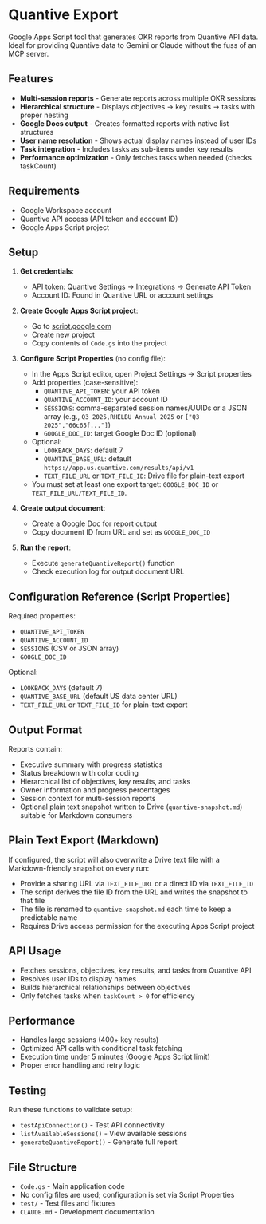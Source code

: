 # Quantive Export

Google Apps Script tool that generates OKR reports from Quantive API data. Ideal for providing Quantive data to Gemini or Claude without the fuss of an MCP server.

## Features

- **Multi-session reports** - Generate reports across multiple OKR sessions
- **Hierarchical structure** - Displays objectives → key results → tasks with proper nesting
- **Google Docs output** - Creates formatted reports with native list structures
- **User name resolution** - Shows actual display names instead of user IDs
- **Task integration** - Includes tasks as sub-items under key results
- **Performance optimization** - Only fetches tasks when needed (checks taskCount)

## Requirements

- Google Workspace account
- Quantive API access (API token and account ID)
- Google Apps Script project

## Setup

1. **Get credentials**:
   - API token: Quantive Settings → Integrations → Generate API Token
   - Account ID: Found in Quantive URL or account settings

2. **Create Google Apps Script project**:
   - Go to [script.google.com](https://script.google.com)
   - Create new project
   - Copy contents of `Code.gs` into the project

3. **Configure Script Properties** (no config file):
   - In the Apps Script editor, open Project Settings → Script properties
   - Add properties (case-sensitive):
     - `QUANTIVE_API_TOKEN`: your API token
     - `QUANTIVE_ACCOUNT_ID`: your account ID
     - `SESSIONS`: comma-separated session names/UUIDs or a JSON array (e.g., `Q3 2025,RHELBU Annual 2025` or `["Q3 2025","66c65f..."]`)
     - `GOOGLE_DOC_ID`: target Google Doc ID (optional)
   - Optional:
     - `LOOKBACK_DAYS`: default 7
     - `QUANTIVE_BASE_URL`: default `https://app.us.quantive.com/results/api/v1`
     - `TEXT_FILE_URL` or `TEXT_FILE_ID`: Drive file for plain-text export
   - You must set at least one export target: `GOOGLE_DOC_ID` or `TEXT_FILE_URL/TEXT_FILE_ID`.

4. **Create output document**:
   - Create a Google Doc for report output
   - Copy document ID from URL and set as `GOOGLE_DOC_ID`

5. **Run the report**:
   - Execute `generateQuantiveReport()` function
   - Check execution log for output document URL

## Configuration Reference (Script Properties)

Required properties:
- `QUANTIVE_API_TOKEN`
- `QUANTIVE_ACCOUNT_ID`
- `SESSIONS` (CSV or JSON array)
- `GOOGLE_DOC_ID`

Optional:
- `LOOKBACK_DAYS` (default 7)
- `QUANTIVE_BASE_URL` (default US data center URL)
- `TEXT_FILE_URL` or `TEXT_FILE_ID` for plain-text export

## Output Format

Reports contain:
- Executive summary with progress statistics
- Status breakdown with color coding
- Hierarchical list of objectives, key results, and tasks
- Owner information and progress percentages
- Session context for multi-session reports
 - Optional plain text snapshot written to Drive (`quantive-snapshot.md`) suitable for Markdown consumers

## Plain Text Export (Markdown)

If configured, the script will also overwrite a Drive text file with a Markdown-friendly snapshot on every run:

- Provide a sharing URL via `TEXT_FILE_URL` or a direct ID via `TEXT_FILE_ID`
- The script derives the file ID from the URL and writes the snapshot to that file
- The file is renamed to `quantive-snapshot.md` each time to keep a predictable name
- Requires Drive access permission for the executing Apps Script project

## API Usage

- Fetches sessions, objectives, key results, and tasks from Quantive API
- Resolves user IDs to display names
- Builds hierarchical relationships between objectives
- Only fetches tasks when `taskCount > 0` for efficiency

## Performance

- Handles large sessions (400+ key results)
- Optimized API calls with conditional task fetching
- Execution time under 5 minutes (Google Apps Script limit)
- Proper error handling and retry logic

## Testing

Run these functions to validate setup:
- `testApiConnection()` - Test API connectivity
- `listAvailableSessions()` - View available sessions
- `generateQuantiveReport()` - Generate full report

## File Structure

- `Code.gs` - Main application code
- No config files are used; configuration is set via Script Properties
- `test/` - Test files and fixtures
- `CLAUDE.md` - Development documentation